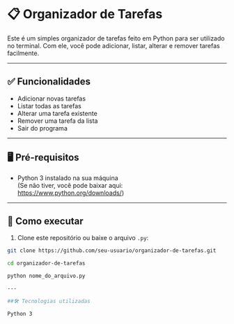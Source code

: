 # 📋 Organizador de Tarefas

Este é um simples organizador de tarefas feito em Python para ser utilizado no terminal. Com ele, você pode adicionar, listar, alterar e remover tarefas facilmente.

---

## ✅ Funcionalidades

- Adicionar novas tarefas
- Listar todas as tarefas
- Alterar uma tarefa existente
- Remover uma tarefa da lista
- Sair do programa

---

## 🖥️ Pré-requisitos

- Python 3 instalado na sua máquina  
(Se não tiver, você pode baixar aqui: https://www.python.org/downloads/)

---

## 🚀 Como executar

1. Clone este repositório ou baixe o arquivo `.py`:
```bash
git clone https://github.com/seu-usuario/organizador-de-tarefas.git

cd organizador-de-tarefas

python nome_do_arquivo.py

---

##🛠️ Tecnologias utilizadas

Python 3


